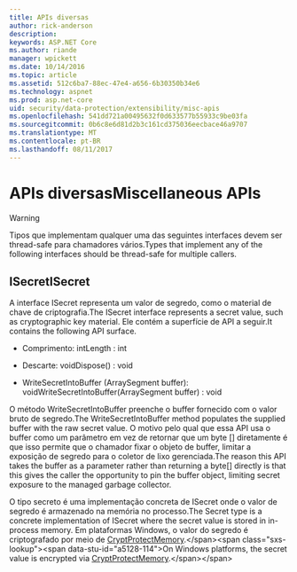 ```yaml
---
title: APIs diversas
author: rick-anderson
description: 
keywords: ASP.NET Core
ms.author: riande
manager: wpickett
ms.date: 10/14/2016
ms.topic: article
ms.assetid: 512c6ba7-88ec-47e4-a656-6b30350b34e6
ms.technology: aspnet
ms.prod: asp.net-core
uid: security/data-protection/extensibility/misc-apis
ms.openlocfilehash: 541dd721a00495632f0d633577b55933c9be03fa
ms.sourcegitcommit: 0b6c8e6d81d2b3c161cd375036eecbace46a9707
ms.translationtype: MT
ms.contentlocale: pt-BR
ms.lasthandoff: 08/11/2017
---
```

# <a name="miscellaneous-apis"></a><span data-ttu-id="a5128-103">APIs diversas</span><span class="sxs-lookup"><span data-stu-id="a5128-103">Miscellaneous APIs</span></span>

<a name=data-protection-extensibility-mics-apis></a>

>[!WARNING]
> <span data-ttu-id="a5128-104">Tipos que implementam qualquer uma das seguintes interfaces devem ser thread-safe para chamadores vários.</span><span class="sxs-lookup"><span data-stu-id="a5128-104">Types that implement any of the following interfaces should be thread-safe for multiple callers.</span></span>

## <a name="isecret"></a><span data-ttu-id="a5128-105">ISecret</span><span class="sxs-lookup"><span data-stu-id="a5128-105">ISecret</span></span>

<span data-ttu-id="a5128-106">A interface ISecret representa um valor de segredo, como o material de chave de criptografia.</span><span class="sxs-lookup"><span data-stu-id="a5128-106">The ISecret interface represents a secret value, such as cryptographic key material.</span></span> <span data-ttu-id="a5128-107">Ele contém a superfície de API a seguir.</span><span class="sxs-lookup"><span data-stu-id="a5128-107">It contains the following API surface.</span></span>

* <span data-ttu-id="a5128-108">Comprimento: int</span><span class="sxs-lookup"><span data-stu-id="a5128-108">Length : int</span></span>

* <span data-ttu-id="a5128-109">Descarte: void</span><span class="sxs-lookup"><span data-stu-id="a5128-109">Dispose() : void</span></span>

* <span data-ttu-id="a5128-110">WriteSecretIntoBuffer (ArraySegment<byte> buffer): void</span><span class="sxs-lookup"><span data-stu-id="a5128-110">WriteSecretIntoBuffer(ArraySegment<byte> buffer) : void</span></span>

<span data-ttu-id="a5128-111">O método WriteSecretIntoBuffer preenche o buffer fornecido com o valor bruto de segredo.</span><span class="sxs-lookup"><span data-stu-id="a5128-111">The WriteSecretIntoBuffer method populates the supplied buffer with the raw secret value.</span></span> <span data-ttu-id="a5128-112">O motivo pelo qual que essa API usa o buffer como um parâmetro em vez de retornar que um byte [] diretamente é que isso permite que o chamador fixar o objeto de buffer, limitar a exposição de segredo para o coletor de lixo gerenciada.</span><span class="sxs-lookup"><span data-stu-id="a5128-112">The reason this API takes the buffer as a parameter rather than returning a byte[] directly is that this gives the caller the opportunity to pin the buffer object, limiting secret exposure to the managed garbage collector.</span></span>

<span data-ttu-id="a5128-113">O tipo secreto é uma implementação concreta de ISecret onde o valor de segredo é armazenado na memória no processo.</span><span class="sxs-lookup"><span data-stu-id="a5128-113">The Secret type is a concrete implementation of ISecret where the secret value is stored in in-process memory.</span></span> <span data-ttu-id="a5128-114">Em plataformas Windows, o valor do segredo é criptografado por meio de [CryptProtectMemory](https://msdn.microsoft.com/library/windows/desktop/aa380262(v=vs.85).aspx).</span><span class="sxs-lookup"><span data-stu-id="a5128-114">On Windows platforms, the secret value is encrypted via [CryptProtectMemory](https://msdn.microsoft.com/library/windows/desktop/aa380262(v=vs.85).aspx).</span></span>
